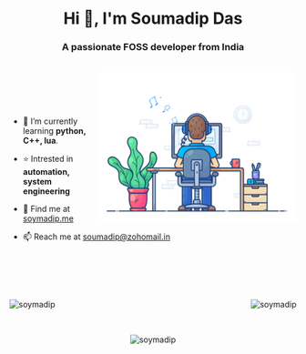 
<h1 align="center">Hi 👋, I'm Soumadip Das</h1>
<h3 align="center">A passionate FOSS developer from India</h3>

<br>
<img align="right" alt="Coding" width="350" src="./assets/working.gif">

<br><br><br>

- 🌱 I’m currently learning **python, C++, lua**.

- ⭐ Intrested in **automation, system engineering**

- 💬 Find me at [soymadip.me](https://soymadip.me/)

- 📫 Reach me at [soumadip@zohomail.in](https://soymadip.me/l/mail)

 
<br><br>
<br><br>

<p><img align="left" src="https://gh-readme-status.vercel.app/api/top-langs?username=soymadip&show_icons=true&locale=en&layout=compact&theme=tokyonight&hide_border=true" alt="soymadip" /></p>

<p align="right"><img width="400" src="https://gh-readme-status.vercel.app/api?username=soymadip&theme=tokyonight&show_icons=true&hide_border=true&count_private=true" alt="soymadip" /></p>

<br>

<p align="center"><img src="https://gh-streaks-stats.vercel.app?user=soymadip&theme=tokyonight&hide_border=true" alt="soymadip" /></p>


